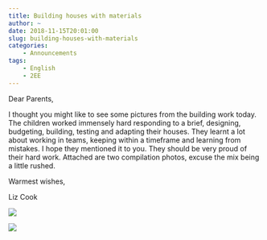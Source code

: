 ```yaml
---
title: Building houses with materials
author: ~
date: 2018-11-15T20:01:00
slug: building-houses-with-materials
categories:
    - Announcements
tags:
    - English
    - 2EE
---
```


Dear Parents, 

I thought you might like to see some pictures from the building work today.  The children worked immensely hard responding to a brief, designing, budgeting, building, testing and adapting their houses.  They learnt a lot about working in teams, keeping within a timeframe and learning from mistakes.  I hope they mentioned it to you.  They should be very proud of their hard work.  Attached are two compilation photos, excuse the mix being a little rushed.  

Warmest wishes,

Liz Cook


[![](/images/IMG_2801_thumbnail.JPG)](/images/IMG_2801.JPG)

[![](/images/IMG_2824_thumbnail.JPG)](/images/IMG_2824.JPG)